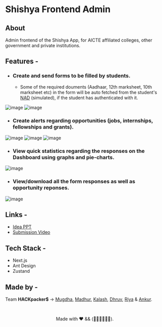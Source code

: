 # Shishya Frontend Admin

## About
Admin frontend of the Shishya App, for AICTE affiliated colleges, other government and private institutions.

## Features -
- ### Create and send forms to be filled by students.
  - Some of the required douments (Aadhaar, 12th marksheet, 10th marksheet etc) in the form will be auto fetched from the student's [NAD](https://nad.gov.in/) (simulated), if the student has authenticated with it.
  
![image](https://user-images.githubusercontent.com/76112446/187077460-8dd78af9-43bd-4c7b-bfa3-3b0752459d72.png)
![image](https://user-images.githubusercontent.com/76112446/187077482-05b14ae3-b4f1-422c-9c62-351170cc31c8.png)

- ### Create alerts regarding opportunities (jobs, internships, fellowships and grants).

![image](https://user-images.githubusercontent.com/76112446/187077623-fd468b0b-18d8-4d7e-ae95-315e9cff81cd.png)
![image](https://user-images.githubusercontent.com/76112446/187077636-25680485-f5af-42db-9c94-896f4f31ccdf.png)
![image](https://user-images.githubusercontent.com/76112446/187077657-adf61870-e482-49f4-8bcf-50592b7c88d9.png)


- ### View quick statistics regarding the responses on the Dashboard using graphs and pie-charts.

![image](https://user-images.githubusercontent.com/76112446/187077437-ae0543f4-d84b-46b3-9407-76eef9043761.png)

- ### View/download all the form responses as well as opportunity reponses.

![image](https://user-images.githubusercontent.com/76112446/187077498-139bde7d-8ffa-42dd-b6b8-3df324a00bd9.png)

## Links -
 - [Idea PPT](https://drive.google.com/file/d/1QJrIDUCyQxIPIS8uhZSZW-5Bt4ePMnqH/view?usp=sharing)
 - [Submission Video](https://www.youtube.com/watch?v=PCpE2mv3QDw)

## Tech Stack -
- Next.js
- Ant Design
- Zustand

## Made by -
Team **HACKpacker$** ->
[Mugdha](https://github.com/mugdha273/),
[Madhur](https://github.com/Im-Madhur-Gupta),
[Kalash](https://github.com/kalashshah),
[Dhruv](https://github.com/DhruvDave12),
[Riya](https://github.com/RiyaParikh0112) &
[Ankur](https://github.com/AnkurKumarShukla).

<br/>

<p align="center">
Made with ❤️ && (👨🏽‍💻👩🏽‍💻).
</p>
